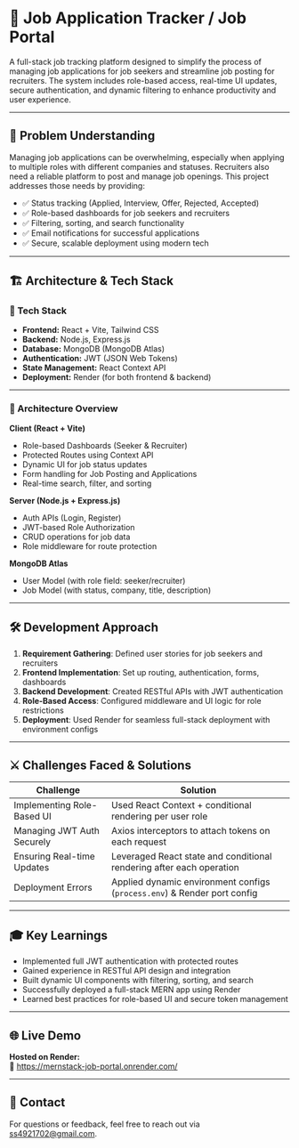 # 💼 Job Application Tracker / Job Portal

A full-stack job tracking platform designed to simplify the process of managing job applications for job seekers and streamline job posting for recruiters. The system includes role-based access, real-time UI updates, secure authentication, and dynamic filtering to enhance productivity and user experience.

---

## 🧠 Problem Understanding

Managing job applications can be overwhelming, especially when applying to multiple roles with different companies and statuses. Recruiters also need a reliable platform to post and manage job openings. This project addresses those needs by providing:

- ✅ Status tracking (Applied, Interview, Offer, Rejected, Accepted)
- ✅ Role-based dashboards for job seekers and recruiters
- ✅ Filtering, sorting, and search functionality
- ✅ Email notifications for successful applications
- ✅ Secure, scalable deployment using modern tech

---

## 🏗️ Architecture & Tech Stack

### 🔧 Tech Stack
- **Frontend:** React + Vite, Tailwind CSS  
- **Backend:** Node.js, Express.js  
- **Database:** MongoDB (MongoDB Atlas)  
- **Authentication:** JWT (JSON Web Tokens)  
- **State Management:** React Context API  
- **Deployment:** Render (for both frontend & backend)

---

### 🧱 Architecture Overview

**Client (React + Vite)**
- Role-based Dashboards (Seeker & Recruiter)
- Protected Routes using Context API
- Dynamic UI for job status updates
- Form handling for Job Posting and Applications
- Real-time search, filter, and sorting

**Server (Node.js + Express.js)**
- Auth APIs (Login, Register)
- JWT-based Role Authorization
- CRUD operations for job data
- Role middleware for route protection

**MongoDB Atlas**
- User Model (with role field: seeker/recruiter)
- Job Model (with status, company, title, description)

---

## 🛠️ Development Approach

1. **Requirement Gathering**: Defined user stories for job seekers and recruiters  
2. **Frontend Implementation**: Set up routing, authentication, forms, dashboards  
3. **Backend Development**: Created RESTful APIs with JWT authentication  
4. **Role-Based Access**: Configured middleware and UI logic for role restrictions  
5. **Deployment**: Used Render for seamless full-stack deployment with environment configs

---

## ⚔️ Challenges Faced & Solutions

| Challenge                  | Solution                                                                 |
|----------------------------|--------------------------------------------------------------------------|
| Implementing Role-Based UI | Used React Context + conditional rendering per user role                 |
| Managing JWT Auth Securely | Axios interceptors to attach tokens on each request                      |
| Ensuring Real-time Updates | Leveraged React state and conditional rendering after each operation     |
| Deployment Errors          | Applied dynamic environment configs (`process.env`) & Render port config |

---

## 🎓 Key Learnings

- Implemented full JWT authentication with protected routes
- Gained experience in RESTful API design and integration
- Built dynamic UI components with filtering, sorting, and search
- Successfully deployed a full-stack MERN app using Render
- Learned best practices for role-based UI and secure token management

---

## 🌐 Live Demo

**Hosted on Render:**  
🔗 https://mernstack-job-portal.onrender.com/

---

## 📩 Contact

For questions or feedback, feel free to reach out via ss4921702@gmail.com.

